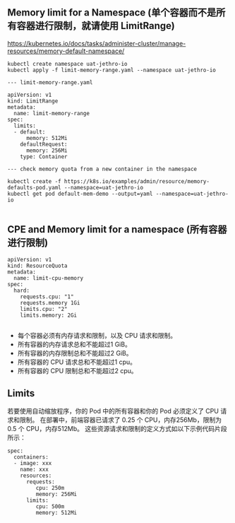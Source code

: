 ## Memory limit for a Namespace (单个容器而不是所有容器进行限制，就请使用 LimitRange)
https://kubernetes.io/docs/tasks/administer-cluster/manage-resources/memory-default-namespace/  
```
kubectl create namespace uat-jethro-io
kubectl apply -f limit-memory-range.yaml --namespace uat-jethro-io

--- limit-memory-range.yaml

apiVersion: v1
kind: LimitRange
metadata:
  name: limit-memory-range
spec: 
  limits:
  - default: 
      memory: 512Mi
    defaultRequest:
      memory: 256Mi
    type: Container
    
--- check memory quota from a new container in the namespace 

kubectl create -f https://k8s.io/examples/admin/resource/memory-defaults-pod.yaml --namespace=uat-jethro-io
kubectl get pod default-mem-demo --output=yaml --namespace=uat-jethro-io
    

```

## CPE and Memory limit for a namespace  (所有容器进行限制)
```
apiVersion: v1
kind: ResourceQuota
metadata:
  name: limit-cpu-memory
spec:
  hard: 
    requests.cpu: "1"
    requests.memory 1Gi
    limits.cpu: "2"
    limits.memory: 2Gi
    
```
- 每个容器必须有内存请求和限制，以及 CPU 请求和限制。
- 所有容器的内存请求总和不能超过1 GiB。
- 所有容器的内存限制总和不能超过2 GiB。
- 所有容器的 CPU 请求总和不能超过1 cpu。
- 所有容器的 CPU 限制总和不能超过2 cpu。



## Limits
若要使用自动缩放程序，你的 Pod 中的所有容器和你的 Pod 必须定义了 CPU 请求和限制。
在部署中，前端容器已请求了 0.25 个 CPU，内存256Mb，限制为 0.5 个 CPU，内存512Mb。 这些资源请求和限制的定义方式如以下示例代码片段所示：  
```
spec: 
  containers:
  - image: xxx
    name: xxx
    resources:
      requests:
         cpu: 250m
         memory: 256Mi
      limits:
         cpu: 500m
         memory: 512Mi
```     
